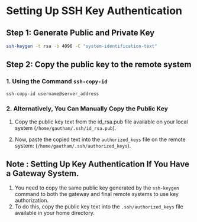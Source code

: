 
# Setting Up SSH Key Authentication

## Step 1: Generate Public and Private Key

```sh
ssh-keygen -t rsa -b 4096 -C "system-identification-text"
```
## Step 2: Copy the public key to the remote system

### 1. Using the Command `ssh-copy-id`
   
```sh
ssh-copy-id username@server_address
```
### 2. Alternatively, You Can Manually Copy the Public Key

1. Copy the public key text from the id_rsa.pub file available on your local system (`/home/gautham/.ssh/id_rsa.pub`).

2. Now, paste the copied text into the `authorized_keys` file on the remote system: (`/home/gautham/.ssh/authorized_keys`).

## Note : Setting Up Key Authentication If You Have a Gateway System.
1. You need to copy the same public key generated by the `ssh-keygen` command to both the gateway and final remote systems to use key authorization.
2. To do this, copy the public key text into the `.ssh/authorized_keys` file available in your home directory.

